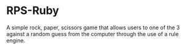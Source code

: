 # RPS-Ruby
A simple rock, paper, scissors game that allows users to one of the 3 against a random guess from the computer through the use of a rule engine.
